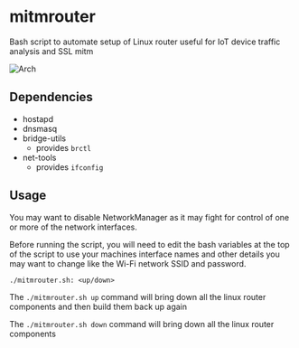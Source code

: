 # mitmrouter
Bash script to automate setup of Linux router useful for IoT device traffic analysis and SSL mitm

![Arch](./img/arch.jpg)

## Dependencies

- hostapd
- dnsmasq
- bridge-utils
    - provides `brctl`
- net-tools
    - provides `ifconfig`

## Usage

You may want to disable NetworkManager as it may fight for control of one or more of the network interfaces.

Before running the script, you will need to edit the bash variables at the top of the script to use your machines interface names and other details you may want to change like the Wi-Fi network SSID and password.

```
./mitmrouter.sh: <up/down>
```

The `./mitmrouter.sh up` command will bring down all the linux router components and then build them back up again

The `./mitmrouter.sh down` command will bring down all the linux router components


